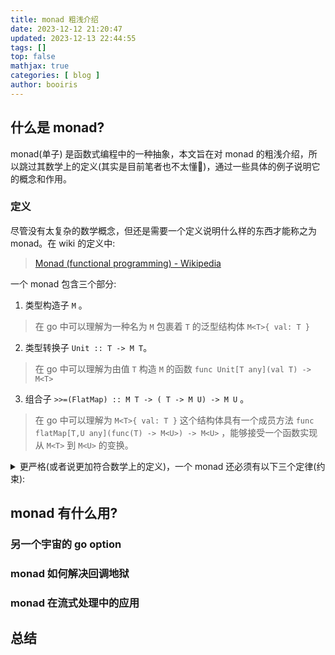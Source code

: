 ```yaml
---
title: monad 粗浅介绍 
date: 2023-12-12 21:20:47 
updated: 2023-12-13 22:44:55
tags: [] 
top: false
mathjax: true
categories: [ blog ]
author: booiris
---
```


## 什么是 monad?

monad(单子) 是函数式编程中的一种抽象，本文旨在对 monad 的粗浅介绍，所以跳过其数学上的定义(其实是目前笔者也不太懂🤫)，通过一些具体的例子说明它的概念和作用。

### 定义

尽管没有太复杂的数学概念，但还是需要一个定义说明什么样的东西才能称之为 monad。在 wiki 的定义中:

> [Monad (functional programming) - Wikipedia](https://en.wikipedia.org/wiki/Monad_(functional_programming)#Definition)

一个 monad 包含三个部分:

1. 类型构造子 `M` 。

> 在 go 中可以理解为一种名为 `M` 包裹着 `T` 的泛型结构体 `M<T>{ val: T }`

2. 类型转换子 ` Unit :: T -> M T `。

> 在 go 中可以理解为由值 `T` 构造 `M` 的函数 `func Unit[T any](val T) -> M<T>`

3. 组合子 `>>=(FlatMap) :: M T -> ( T -> M U) -> M U` 。

> 在 go 中可以理解为 `M<T>{ val: T }` 这个结构体具有一个成员方法 `func flatMap[T,U any](func(T) -> M<U>) -> M<U>` ，能够接受一个函数实现从 `M<T>` 到 `M<U>` 的变换。

 <details> <summary> 更严格(或者说更加符合数学上的定义)，一个 monad 还必须有以下三个定律(约束): </summary>

1. 转换子 `Unit` 是组合子 `>>=` 的左[单位元](https://en.wikipedia.org/wiki/Identity_element): `Unit(x) >>= f <-> f(x)` 。

> 在 go 中可以理解为 `Unit(x).FlatMap(f)` 的执行结果和执行 `f(x)` 结果相同

2. 转换子 `Unit` 是组合子 `>>=` 的右[单位元](https://en.wikipedia.org/wiki/Identity_element): `Mx >>= Unit =<-> Mx`

> 在 go 中可以理解为 `M{ val: x }.FlatMap(Unit)` 的执行结果等于 `M< val: x >`

3. 组合子 `>>=` 满足结合律: `Mx >>= `
</details>

## monad 有什么用?

### 另一个宇宙的 go option

### monad 如何解决回调地狱

### monad 在流式处理中的应用

## 总结
